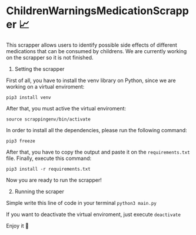# ChildrenWarningsMedicationScrapper :chart_with_upwards_trend:

This scrapper allows users to identify possible side effects of different medications that can be consumed by childrens. We are currently working on the scrapper so it is not finished. 

1. Setting the scrapper

First of all, you have to install the venv library on Python, since we are working on a virtual enviroment:

```pip3 install venv```

After that, you must active the virtual enviroment:

```source scrappingenv/bin/activate```

In order to install all the dependencies, please run the following command:

```pip3 freeze```

After that, you have to copy the output and paste it on the ```requirements.txt``` file. Finally, execute this command:

```pip3 install -r requirements.txt```

Now you are ready to run the scrapper!

2. Running the scraper

Simple write this line of code in your terminal ```python3 main.py```

If you want to deactivate the virtual enviroment, just execute ```deactivate```

Enjoy it :rocket:
